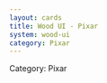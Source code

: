 ```yaml
---
layout: cards
title: Wood UI - Pixar
system: wood-ui
category: Pixar
---
```

<div class="alert alert-secondary mb-4"><span class="i18n innerHTML-category">Category: </span><span class="i18n innerHTML-cat-Pixar">Pixar</span></div>
